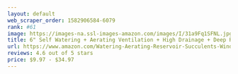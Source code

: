 ```yaml
---
layout: default 
﻿web_scraper_order: 1582906584-6079
rank: #61
image: https://images-na.ssl-images-amazon.com/images/I/31a9Fq1SFNL.jpg
title: 6" Self Watering + Aerating Ventilation + High Drainage + Deep Reservoir Round Planter Pot…
url: https://www.amazon.com/Watering-Aerating-Reservoir-Succulents-Windowsill/dp/B0799CGVSM/ref=zg_mw_lawn-garden_61?_encoding=UTF8&psc=1&refRID=N2N6WQVV95K578DRNN9Q
reviews: 4.6 out of 5 stars
price: $9.97 - $34.97
---
```

